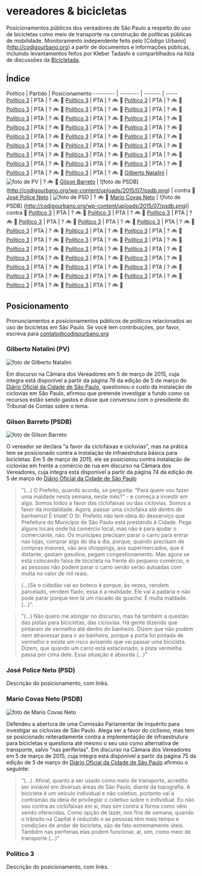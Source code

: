 # vereadores & bicicletas

Posicionamentos públicos dos vereadores de São Paulo a respeito do uso de bicicletas como meio de transporte na construção de políticas públicas de mobilidade. Monitoramento independente feito pelo [Código Urbano] (http://codigourbano.org) a partir de documentos e informações públicas, incluindo levantamentos feitos por Kleber Tadashi e compartilhados na lista de discussões da [Bicicletada](http://bicicletada.org). 


## Índice

Político  | Partido | Posicionamento 
--------- | -------- | ------- | -----
[Político 3](#político-3)  | PTA | ? :bike: :no_entry_sign:
[Político 3](#político-3)  | PTA | ? :bike: :no_entry_sign:
[Político 3](#político-3)  | PTA | ? :bike: :no_entry_sign:
[Político 3](#político-3)  | PTA | ? :bike: :no_entry_sign:
[Político 3](#político-3)  | PTA | ? :bike: :no_entry_sign:
[Político 3](#político-3)  | PTA | ? :bike: :no_entry_sign:
[Político 3](#político-3)  | PTA | ? :bike: :no_entry_sign:
[Político 3](#político-3)  | PTA | ? :bike: :no_entry_sign:
[Político 3](#político-3)  | PTA | ? :bike: :no_entry_sign:
[Político 3](#político-3)  | PTA | ? :bike: :no_entry_sign:
[Político 3](#político-3)  | PTA | ? :bike: :no_entry_sign:
[Político 3](#político-3)  | PTA | ? :bike: :no_entry_sign:
[Político 3](#político-3)  | PTA | ? :bike: :no_entry_sign:
[Político 3](#político-3)  | PTA | ? :bike: :no_entry_sign:
[Político 3](#político-3)  | PTA | ? :bike: :no_entry_sign:
[Político 3](#político-3)  | PTA | ? :bike: :no_entry_sign:
[Político 3](#político-3)  | PTA | ? :bike: :no_entry_sign:
[Político 3](#político-3)  | PTA | ? :bike: :no_entry_sign:
[Político 3](#político-3)  | PTA | ? :bike: :no_entry_sign:
[Político 3](#político-3)  | PTA | ? :bike: :no_entry_sign:
[Político 3](#político-3)  | PTA | ? :bike: :no_entry_sign:
[Político 3](#político-3)  | PTA | ? :bike: :no_entry_sign:
[Político 3](#político-3)  | PTA | ? :bike: :no_entry_sign:
[Político 3](#político-3)  | PTA | ? :bike: :no_entry_sign:
[Político 3](#político-3)  | PTA | ? :bike: :no_entry_sign:
[Político 3](#político-3)  | PTA | ? :bike: :no_entry_sign:
[Gilberto Natalini](#gilberto-natalini-pv)  | ![foto de PV](http://codigourbano.org/wp-content/uploads/2015/07/pv.png) | ? :bike: :no_entry_sign:
[Gilson Barreto](#gilson-barreto-psdb) | ![foto de PSDB]  (http://codigourbano.org/wp-content/uploads/2015/07/psdb.png) | contra :no_entry_sign:
[José Police Neto](#josé-police-neto-psd)  | ![foto de PSD](http://codigourbano.org/wp-content/uploads/2015/07/psd.png) | ? :bike: :no_entry_sign:
[Mario Covas Neto](#mario-covas-neto-psdb)  | ![foto de PSDB]  (http://codigourbano.org/wp-content/uploads/2015/07/psdb.png)| contra :no_entry_sign:
[Político 3](#político-3)  | PTA | ? :bike: :no_entry_sign:
[Político 3](#político-3)  | PTA | ? :bike: :no_entry_sign:
[Político 3](#político-3)  | PTA | ? :bike: :no_entry_sign:
[Político 3](#político-3)  | PTA | ? :bike: :no_entry_sign:
[Político 3](#político-3)  | PTA | ? :bike: :no_entry_sign:
[Político 3](#político-3)  | PTA | ? :bike: :no_entry_sign:
[Político 3](#político-3)  | PTA | ? :bike: :no_entry_sign:
[Político 3](#político-3)  | PTA | ? :bike: :no_entry_sign:
[Político 3](#político-3)  | PTA | ? :bike: :no_entry_sign:
[Político 3](#político-3)  | PTA | ? :bike: :no_entry_sign:
[Político 3](#político-3)  | PTA | ? :bike: :no_entry_sign:
[Político 3](#político-3)  | PTA | ? :bike: :no_entry_sign:
[Político 3](#político-3)  | PTA | ? :bike: :no_entry_sign:
[Político 3](#político-3)  | PTA | ? :bike: :no_entry_sign:
[Político 3](#político-3)  | PTA | ? :bike: :no_entry_sign:
[Político 3](#político-3)  | PTA | ? :bike: :no_entry_sign:
[Político 3](#político-3)  | PTA | ? :bike: :no_entry_sign:
[Político 3](#político-3)  | PTA | ? :bike: :no_entry_sign:
[Político 3](#político-3)  | PTA | ? :bike: :no_entry_sign:
[Político 3](#político-3)  | PTA | ? :bike: :no_entry_sign:
[Político 3](#político-3)  | PTA | ? :bike: :no_entry_sign:
[Político 3](#político-3)  | PTA | ? :bike: :no_entry_sign:
[Político 3](#político-3)  | PTA | ? :bike: :no_entry_sign:
[Político 3](#político-3)  | PTA | ? :bike: :no_entry_sign:
[Político 3](#político-3)  | PTA | ? :bike: :no_entry_sign:
[Político 3](#político-3)  | PTA | ? :bike: :no_entry_sign:

## Posicionamento
Pronunciamentos e posicionamentos públicos de políticos relacionados ao uso de bicicletas em São Paulo. Se você tem contribuições, por favor, escreva para contato@codigourbano.org

### Gilberto Natalini (PV)

![foto de Gilberto Natalini](http://codigourbano.org/wp-content/uploads/2015/07/natalini.jpg) 

Em discurso na Câmara dos Vereadores em 5 de março de 2015, cuja íntegra está disponível a partir da página 76 da edição de 5 de março do [Diário Oficial da Cidade de São Paulo](http://diariooficial.imprensaoficial.com.br/nav_cidade/index.asp?c=1&e=20150305&p=1&clipID=21PTLDI1ISVT9e8GITG6S9S7L8I), questionou o custo da instalação de ciclovias em São Paulo, afirmou que pretende investigar a fundo como os recursos estão sendo gastos e disse que conversou com o presidente do Tribunal de Contas sobre o tema.

### Gilson Barreto (PSDB)

![foto de Gilson Barreto](http://codigourbano.org/wp-content/uploads/2015/07/gilson-barreto1.jpg) 

O vereador se declara "a favor da ciclofaixas e ciclovias", mas na prática tem se posicionado contra a instalação de infraestrutura básica para bicicletas. Em 5 de março de 2015, ele se posicionou contra instalação de ciclovias em frente a comércio de rua em discurso na Câmara dos Vereadores, cuja íntegra está disponível a partir da página 74 da edição de 5 de março do [Diário Oficial da Cidade de São Paulo](http://diariooficial.imprensaoficial.com.br/nav_cidade/index.asp?c=1&e=20150305&p=1&clipID=21PTLDI1ISVT9e8GITG6S9S7L8I)

> "(...) O Prefeito, quando acorda, se pergunta: “Para quem vou fazer uma maldade nesta semana, neste mês?” - e começa a investir em algo. Somos todos a favor das ciclofaixas ou das ciclovias. Somos a favor da modalidade. Agora, passar uma ciclofaixa até dentro de banheiros! É triste! O Sr. Prefeito não tem ideia do desserviço que Prefeitura do Município de São Paulo está prestando à Cidade. Pega alguns locais onde há comércio local, mas não é para ajudar o comerciante, não. Os munícipes precisam parar o carro para entrar nas lojas, comprar algo do dia a dia, porque, quando precisam de compras maiores, vão aos shoppings, aos supermercados, que é distante, gastam gasolina, pegam congestionamento. Mas agora se está colocando faixa de bicicleta na frente do pequeno comércio, e as pessoas não podem parar o carro senão serão autuadas com multa no valor de mil reais. 

> (...)Se o cidadão vai ao boteco é porque, às vezes, vendem parcelado, vendem fiado, essa é a realidade. Ele vai à padaria e não pode parar porque tem lá um riscado de guache. É muita maldade. (...)".

>"(...) Não quero me alongar no discurso, mas há também a questão das pistas para bicicletas, das ciclovias. Há gente dizendo
que pintaram de vermelho até dentro do banheiro. Dizem que não podem nem atravessar para ir ao banheiro, porque a porta foi pintada de vermelho e existe um risco avisando que vai passar uma bicicleta. Dizem, que quando um carro está estacionado, a pista vermelha passa por cima dele. Essa situação é absurda (...)"

### José Police Neto (PSD)

Descrição do posicionamento, com links.


### Mario Covas Neto (PSDB)
![foto de Mario Covas Neto](http://codigourbano.org/wp-content/uploads/2015/07/Mario-Covas-Neto.jpg) 

Defendeu a abertura de uma Comissão Parlamentar de Inquérito para investigar as ciclovias de São Paulo. Alega ser a favor do ciclismo, mas tem se posicionado reiteradamente contra a implementação de infraestrutura para bicicletas e questiona até mesmo o seu uso como alternativa de transporte, salvo "nas periferias". Em discurso na Câmara dos Vereadores em 5 de março de 2015, cuja íntegra está disponível a partir da página 75 da edição de 5 de março do [Diário Oficial da Cidade de São Paulo](http://diariooficial.imprensaoficial.com.br/nav_cidade/index.asp?c=1&e=20150305&p=1&clipID=21PTLDI1ISVT9e8GITG6S9S7L8I) afirmou o seguinte:

>"(...). Afinal, quanto a ser usado como meio de transporte, acredito ser inviável em diversas áreas de São Paulo, diante da topografia. A bicicleta é um veículo individual e não coletivo, portanto vai à contramão da ideia de privilegiar o coletivo sobre o individual. Eu não sou contra as ciclofaixas em si, mas sim contra a forma como vêm sendo oferecidas. Como opção de lazer, nos fins de semana, quando o trânsito na Capital é reduzido e as pessoas têm mais tempo e condições de andar de bicicleta, são de fato extremamente úteis. Também nas periferias elas podem funcionar, aí, sim, como meio de transporte.(...)"

### Político 3

Descrição do posicionamento, com links.

